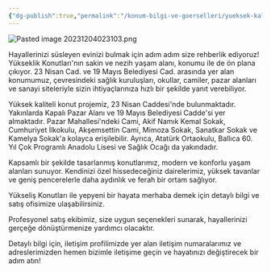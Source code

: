 ```yaml
---
{"dg-publish":true,"permalink":"/konum-bilgi-ve-goerselleri/yueksek-kaliteli-konut-projesi-konum/"}
---
```


![Pasted image 20231204023103.png](/img/user/Resim%20Ar%C5%9Fivi/Pasted%20image%2020231204023103.png)

Hayallerinizi süsleyen evinizi bulmak için adım adım size rehberlik ediyoruz! Yükseklik Konutları'nın sakin ve nezih yaşam alanı, konumu ile de ön plana çıkıyor. 23 Nisan Cad. ve 19 Mayıs Belediyesi Cad. arasında yer alan konumumuz, çevresindeki sağlık kuruluşları, okullar, camiler, pazar alanları ve sanayi siteleriyle sizin ihtiyaçlarınıza hızlı bir şekilde yanıt verebiliyor.  
  
Yüksek kaliteli konut projemiz, 23 Nisan Caddesi'nde bulunmaktadır. Yakınlarda Kapalı Pazar Alanı ve 19 Mayıs Belediyesi Cadde'si yer almaktadır. Pazar Mahallesi'ndeki Cami, Akif Namık Kemal Sokak, Cumhuriyet İlkokulu, Akşemsettin Cami, Mimoza Sokak, Sanatkar Sokak ve Kamelya Sokak'a kolayca erişilebilir. Ayrıca, Atatürk Ortaokulu, Ballıca 60. Yıl Çok Programlı Anadolu Lisesi ve Sağlık Ocağı da yakındadır.

Kapsamlı bir şekilde tasarlanmış konutlarımız, modern ve konforlu yaşam alanları sunuyor. 
Kendinizi özel hissedeceğiniz dairelerimiz, yüksek tavanlar ve geniş pencerelerle daha aydınlık ve ferah bir ortam sağlıyor.

Yükseliş Konutları ile yepyeni bir hayata merhaba demek için detaylı bilgi ve satış ofisimize ulaşabilirsiniz. 

Profesyonel satış ekibimiz, size uygun seçenekleri sunarak, hayallerinizi gerçeğe dönüştürmenize yardımcı olacaktır. 

Detaylı bilgi için, iletişim profilimizde yer alan iletişim numaralarımız ve adreslerimizden hemen bizimle iletişime geçin ve hayatınızı değiştirecek bir adım atın!